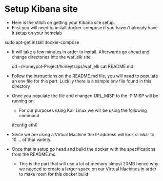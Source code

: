 # Setup Kibana site
- Here is the stitch on getting your Kibana site setup.
- First you will need to install docker-compose if you haven't already have it setup on your homelab

sudo apt-get install docker-compose

- It will take a few minutes in order to install. Afterwards go ahead and change directories into the waf_elk site

  cd ~/Honeypot-Project/honeytraps/waf_elk
  cat README.md
- Follow the instructions on the README.md file, you will need to populate an env file for this part. Luckily there is a sample env file found in this directory
- Once you populate the file and changed URL_MISP to the IP MISP will be running on.
  - For our purposes using Kali Linux we will be using the following command

  ifconfig eth0

- Since we are using a Virtual Machine the IP address will look similiar to 10.... of that variety.
- Once that is setup go head and build the docker with the specifications from the README.md
  - This is the part that will use a lot of memory almost 20MB hence why we needed to create a larger space on our Virtual Machines in order to make room for this docker build
  
